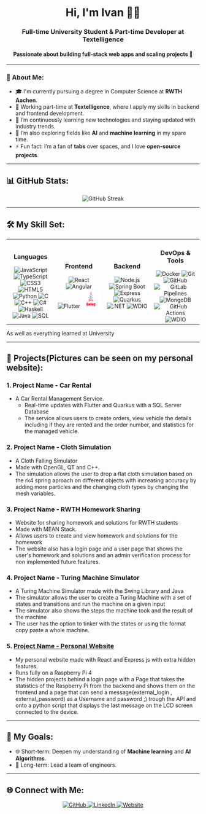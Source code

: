 <div align="center">
</div>

<h1 align="center">Hi, I'm Ivan 👨‍💻</h1>
<h3 align="center">Full-time University Student & Part-time Developer at Textelligence</h3>
<h4 align="center">Passionate about building full-stack web apps and scaling projects 🚀</h4>

---

### 🚀 About Me:
- 🎓 I'm currently pursuing a degree in Computer Science at **RWTH Aachen**.
- 💼 Working part-time at **Textelligence**, where I apply my skills in backend and frontend development.
- 🌱 I’m continuously learning new technologies and staying updated with industry trends.
- 🧠 I’m also exploring fields like **AI** and **machine learning** in my spare time.
- ⚡ Fun fact: I’m a fan of **tabs** over spaces, and I love **open-source projects**.

---

## 📊 GitHub Stats:

<div align="center">
  <img src="https://github-readme-streak-stats.herokuapp.com/?user=lucatotem&theme=tokyonight&hide_border=true" alt="GitHub Streak" />
</div>

---

## 🛠️ My Skill Set:

<table align="center">
  <tr>
    <td align="center" width="25%">
      <h3>Languages</h3>
      <img src="https://img.icons8.com/color/48/000000/javascript.png" alt="JavaScript" />
      <img src="https://img.icons8.com/color/48/000000/typescript.png" alt="TypeScript" />
      <img src="https://img.icons8.com/color/48/000000/css3.png" alt="CSS3" />
      <img src="https://img.icons8.com/color/48/000000/html-5.png" alt="HTML5" />
      <img src="https://img.icons8.com/color/48/000000/python.png" alt="Python" />
      <img src="https://img.icons8.com/color/48/000000/c-programming.png" alt="C" />
      <img src="https://img.icons8.com/color/48/000000/c-plus-plus-logo.png" alt="C++" />
      <img src="https://img.icons8.com/color/48/000000/c-sharp-logo.png" alt="C#" />
      <img src="https://img.icons8.com/color/48/000000/haskell.png" alt="Haskell" />
      <img src="https://img.icons8.com/color/48/000000/java-coffee-cup-logo.png" alt="Java" />
      <img src="https://img.icons8.com/color/48/000000/database.png" alt="SQL" />
    </td>
    <td align="center" width="25%">
      <h3>Frontend</h3>
      <img src="https://img.icons8.com/color/48/000000/react-native.png" alt="React" />
      <img src="https://img.icons8.com/color/48/000000/angularjs.png" alt="Angular" />
      <img src="https://img.icons8.com/color/48/000000/flutter.png" alt="Flutter" />
      <img src="https://raw.githubusercontent.com/kmajhi/java-swing/main/java%20swing.png" alt="Java Swing" width="48" height="48"/>
    </td>
    <td align="center" width="25%">
      <h3>Backend</h3>
      <img src="https://img.icons8.com/color/48/000000/nodejs.png" alt="Node.js" />
      <img src="https://img.icons8.com/color/48/000000/spring-logo.png" alt="Spring Boot" />
      <img src="https://img.icons8.com/?size=512&id=kg46nzoJrmTR&format=png" alt="Express" width="48" height="48" />
      <img src="https://blog.doubleslash.de/wp-content/uploads/2021/11/Quarkus_logo.png" alt="Quarkus" width="48" height="48"/>
      <img src="https://upload.wikimedia.org/wikipedia/commons/7/7d/Microsoft_.NET_logo.svg" alt=".NET" width="48" height="48"/>
      <img src="https://raw.githubusercontent.com/langchain-ai/.github/main/profile/logo-dark.svg#gh-light-mode-only" alt="WDIO" width="48" height="48"/>     
    </td>
    <td align="center" width="25%">
      <h3>DevOps & Tools</h3>
      <img src="https://img.icons8.com/color/48/000000/docker.png" alt="Docker" />
      <img src="https://img.icons8.com/color/48/000000/git.png" alt="Git" />
      <img src="https://img.icons8.com/color/48/000000/github.png" alt="GitHub" />
      <img src="https://img.icons8.com/color/48/000000/gitlab.png" alt="GitLab Pipelines" />
      <img src="https://img.icons8.com/color/48/000000/mongodb.png" alt="MongoDB" />
      <img src="https://avatars.githubusercontent.com/u/44036562?s=280&v=4" alt="GitHub Actions" width="48" height="48"/>
      <img src="https://webdriver.io/img/logo-webdriver-io.png" alt="WDIO" width="48" height="48"/>       
    </td>
  </tr>
</table>

As well as everything learned at University

---

## 📂 Projects(Pictures can be seen on my personal website):

### 1. Project Name - Car Rental
- A Car Rental Management Service. 
  - Real-time updates with Flutter and Quarkus with a SQL Server Database
  - The service allows users to create orders, view vehicle the details including if they are rented and the order number, and statistics for the managed vehicle.
  
### 2. Project Name - Cloth Simulation
- A Cloth Falling Simulator 
- Made with OpenGL, QT and C++.
- The simulation allows the user to drop a flat cloth simulation based on the rk4 spring aproach on different objects with increasing accuracy by adding more particles and the changing cloth types by changing the mesh variables.

### 3. Project Name - RWTH Homework Sharing
- Website for sharing homework and solutions for RWTH students
- Made with MEAN Stack. 
- Allows users to create and view homework and solutions for the homework
- The website also has a login page and a user page that shows the user's homework and solutions and an admin verification process for non implemented future features.

### 4. Project Name - Turing Machine Simulator
- A Turing Machine Simulator made with the Swing Library and Java
- The simulator allows the user to create a Turing Machine with a set of states and transitions and run the machine on a given input
- The simulator also shows the steps the machine took and the result of the machine
- The user has the option to tinker with the states or using the format copy paste a whole machine.

### 5. [Project Name - Personal Website](https://last.ivanraytchinov.us/projects)
- My personal website made with React and Express js with extra hidden features.
- Runs fully on a Raspberry Pi 4
- The hidden projects behind a login page with a Page that takes the statistics of the Raspberry Pi from the backend and shows them on the frontend and a page that can send a message(external_login , external_password) as a Username and password ;) trough the API and onto a python script that displays the last message on the LCD screen connected to the device.

---

## 🎯 My Goals:

- 🌐 Short-term: Deepen my understanding of **Machine learning** and **AI Algorithms**.
- 🚀 Long-term: Lead a team of engineers.

---

## 🌐 Connect with Me:

<div align="center">
  <a href="https://github.com/lucatotem" target="_blank">
    <img src="https://img.shields.io/badge/github-%2324292e.svg?&style=for-the-badge&logo=github&logoColor=white" alt="GitHub" />
  </a>
  <a href="https://www.linkedin.com/in/ivan-raytchinov-a80b95274/" target="_blank">
    <img src="https://img.shields.io/badge/linkedin-%231E77B5.svg?&style=for-the-badge&logo=linkedin&logoColor=white" alt="LinkedIn" />
  </a>
  <a href="https://last.ivanraytchinov.us" target="_blank">
  <img src="https://img.shields.io/badge/website-%23FF7139.svg?&style=for-the-badge&logo=google-chrome&logoColor=white" alt="Website" />
</a>
</div>
